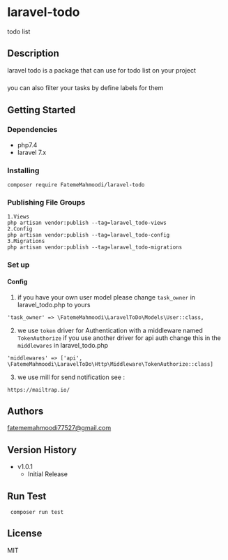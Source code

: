 # laravel-todo

todo list 

## Description

laravel todo is a package that can use for todo list on your project
#####
you can also filter your tasks by define labels for them 

 

## Getting Started

### Dependencies

- php7.4
- laravel 7.x

### Installing
```
composer require FatemeMahmoodi/laravel-todo
```

### Publishing File Groups
```
1.Views
php artisan vendor:publish --tag=laravel_todo-views
2.Config
php artisan vendor:publish --tag=laravel_todo-config
3.Migrations
php artisan vendor:publish --tag=laravel_todo-migrations
```

### Set up
#### Config
1. if you have your own user model please change `task_owner` in laravel_todo.php to yours
```
'task_owner' => \FatemeMahmoodi\LaravelToDo\Models\User::class,

```
2. we use `token` driver for Authentication with a middleware named `TokenAuthorize` if you use another driver for api auth  change this in  the  `middlewares`  in laravel_todo.php
``` 
'middlewares' => ['api', \FatemeMahmoodi\LaravelToDo\Http\Middleware\TokenAuthorize::class]

```
3. we use mill for send notification see :
```
https://mailtrap.io/
```

## Authors
 fatememahmoodi77527@gmail.com

## Version History
* v1.0.1
    * Initial Release

 ## Run Test
```
 composer run test
```

## License
MIT
